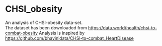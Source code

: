 # CHSI_obesity
An analysis of CHSI-obesity data-set.  
The dataset has been downloaded from https://data.world/health/chsi-to-combat-obesity
Analysis is inspired by https://github.com/bhavinidata/CHSI-to-combat_HeartDisease
